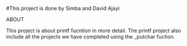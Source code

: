 #This project is done by Simba and David Ajayi

  ABOUT

This project is about printf fucntion in more detail.
The printf project also include all the projects we have completed using the _putchar
fuction.
